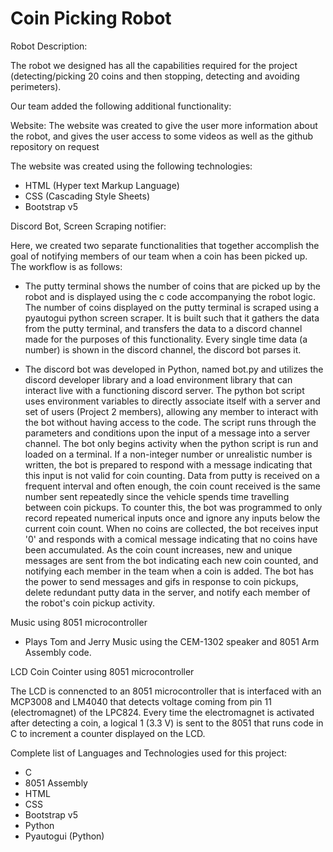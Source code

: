 # Coin Picking Robot

Robot Description: 

The robot we designed has all the capabilities required for the project (detecting/picking 20 coins and then stopping, detecting and avoiding perimeters). 

Our team added the following additional functionality:

Website:
The website was created to give the user more information about the robot, and gives the user access to some videos as well as 
the github repository on request

The website was created using the following technologies:
 - HTML (Hyper text Markup Language)
 - CSS (Cascading Style Sheets)
 - Bootstrap v5

Discord Bot, Screen Scraping notifier:

Here, we created two separate functionalities that together accomplish the goal of notifying members of our team when a coin has been picked up.
The workflow is as follows:

 - The putty terminal shows the number of coins that are picked up by the robot and is displayed using the c code accompanying the robot logic. 
The number of coins displayed on the putty terminal is scraped using a pyautogui python screen scraper. It is built such that it gathers the data 
from the putty terminal, and transfers the data to a discord channel made for the purposes of this functionality. Every single time data (a number) is 
shown in the discord channel, the discord bot parses it.

 - The discord bot was developed in Python, named bot.py and utilizes the discord developer library and a load environment library that 
can interact live with a functioning discord server. The python bot script uses environment variables to directly associate itself with a server 
and set of users (Project 2 members), allowing any member to interact with the bot without having access to the code. The script runs through the parameters
and conditions upon the input of a message into a server channel. The bot only begins activity when the python script is run and loaded on a terminal.
If a non-integer number or unrealistic number is written, the bot is prepared to respond with a message indicating that this input is not valid for 
coin counting. Data from putty is received on a frequent interval and often enough, the coin count received is the same number sent repeatedly 
since the vehicle spends time travelling between coin pickups. To counter this, the bot was programmed to only record repeated numerical inputs once 
and ignore any inputs below the current coin count. When no coins are collected, the bot receives input '0' and responds with a comical message indicating
that no coins have been accumulated. As the coin count increases, new and unique messages are sent from the bot indicating each new coin counted, 
and notifying each member in the team when a coin is added. The bot has the power to send messages and gifs in response to coin pickups, 
delete redundant putty data in the server, and notify each member of the robot's coin pickup activity.


Music using 8051 microcontroller

 - Plays Tom and Jerry Music using the CEM-1302 speaker and 8051  Arm Assembly code.

LCD Coin Cointer using 8051 microcontroller

The LCD is connencted to an 8051 microcontroller that is interfaced with an MCP3008 and LM4040 that detects voltage coming from pin 11 (electromagnet) of the
LPC824. Every time the electromagnet is activated after detecting a coin, a logical 1 (3.3 V) is sent to the 8051 that runs code in C to increment a counter
displayed on the LCD.






Complete list of Languages and Technologies used for this project:
 - C
 - 8051 Assembly
 - HTML
 - CSS
 - Bootstrap v5
 - Python
 - Pyautogui (Python)
